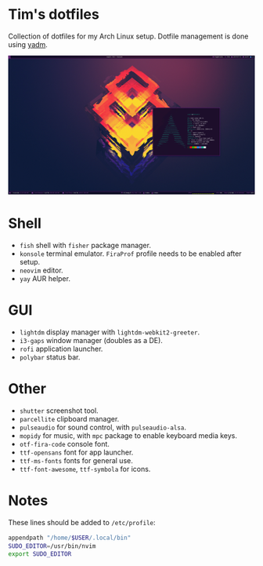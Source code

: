 # Tim's dotfiles

Collection of dotfiles for my Arch Linux setup. Dotfile management is done
using [yadm](https://github.com/TheLocehiliosan/yadm).

![Dominator Arch Linux screenshot](.assets/desktop.jpg)

# Shell

* `fish` shell with `fisher` package manager.
* `konsole` terminal emulator. `FiraProf` profile needs to be enabled after setup.
* `neovim` editor.
* `yay` AUR helper.

# GUI

* `lightdm` display manager with `lightdm-webkit2-greeter`.
* `i3-gaps` window manager (doubles as a DE).
* `rofi` application launcher.
* `polybar` status bar.

# Other

* `shutter` screenshot tool.
* `parcellite` clipboard manager.
* `pulseaudio` for sound control, with `pulseaudio-alsa`.
* `mopidy` for music, with `mpc` package to enable keyboard media keys.
* `otf-fira-code` console font.
* `ttf-opensans` font for app launcher.
* `ttf-ms-fonts` fonts for general use.
* `ttf-font-awesome`, `ttf-symbola` for icons.

# Notes

These lines should be added to `/etc/profile`:
```bash
appendpath "/home/$USER/.local/bin"
SUDO_EDITOR=/usr/bin/nvim
export SUDO_EDITOR
```

